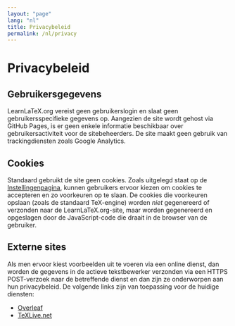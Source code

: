 ```yaml
---
layout: "page"
lang: "nl"
title: Privacybeleid
permalink: /nl/privacy
---
```

# Privacybeleid

## Gebruikersgegevens

LearnLaTeX.org vereist geen gebruikerslogin en slaat geen gebruikersspecifieke gegevens op.
Aangezien de site wordt gehost via GitHub Pages, is er geen enkele informatie beschikbaar over gebruikersactiviteit voor de sitebeheerders.
De site maakt geen gebruik van trackingdiensten zoals Google Analytics.

## Cookies

Standaard gebruikt de site geen cookies.
Zoals uitgelegd staat op de [Instellingenpagina](settings), kunnen gebruikers ervoor kiezen om cookies te accepteren en zo voorkeuren op te slaan.
De cookies die voorkeuren opslaan (zoals de standaard TeX-engine) worden _niet_ gegenereerd of verzonden naar de LearnLaTeX.org-site, maar worden gegenereerd en opgeslagen door de JavaScript-code die draait in de browser van de gebruiker.

## Externe sites

Als men ervoor kiest voorbeelden uit te voeren via een online dienst, dan worden de gegevens in de actieve tekstbewerker verzonden via een HTTPS POST-verzoek naar de betreffende dienst en dan zijn ze onderworpen aan hun privacybeleid.
De volgende links zijn van toepassing voor de huidige diensten:

* [Overleaf](https://www.overleaf.com/legal)
* [TeXLive.net](https://davidcarlisle.github.io/latexcgi/privacy)
